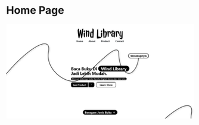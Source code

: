 <h1>Home Page</h1>
<p align="center">
  <img src="./web-image.png" width="800" title="Web Image">
</p>

